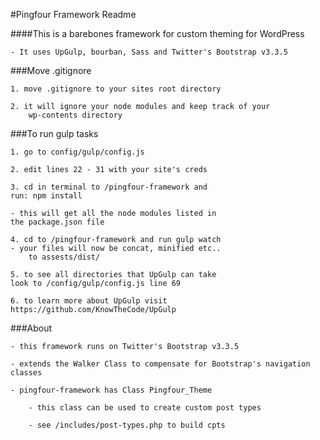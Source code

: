 #Pingfour Framework Readme

####This is a barebones framework for custom theming for WordPress

	- It uses UpGulp, bourban, Sass and Twitter's Bootstrap v3.3.5 

###Move .gitignore

	1. move .gitignore to your sites root directory
	
	2. it will ignore your node modules and keep track of your
		wp-contents directory

###To run gulp tasks

	1. go to config/gulp/config.js
	
	2. edit lines 22 - 31 with your site's creds
	
	3. cd in terminal to /pingfour-framework and 
	run: npm install
	
	- this will get all the node modules listed in 
	the package.json file
	
	4. cd to /pingfour-framework and run gulp watch
	- your files will now be concat, minified etc..
		to assests/dist/
		
	5. to see all directories that UpGulp can take
	look to /config/gulp/config.js line 69
	
	6. to learn more about UpGulp visit
	https://github.com/KnowTheCode/UpGulp
	
###About

	- this framework runs on Twitter's Bootstrap v3.3.5
	
	- extends the Walker Class to compensate for Bootstrap's navigation classes
	
	- pingfour-framework has Class Pingfour_Theme
	
		- this class can be used to create custom post types
		
		- see /includes/post-types.php to build cpts
    